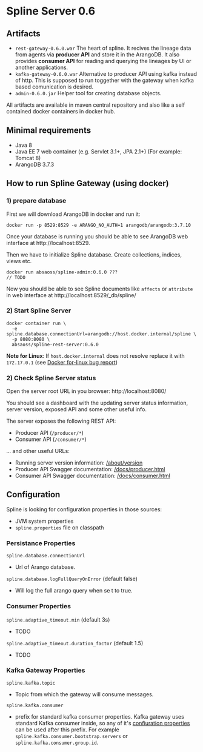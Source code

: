 # Spline Server 0.6

## Artifacts
- `rest-gateway-0.6.0.war` The heart of spline. It recives the lineage data from agents via **producer API** and store it in the ArangoDB. It also provides **consumer API** for reading and querying the lineages by UI or another applications.
- `kafka-gateway-0.6.0.war` Alternative to producer API using kafka instead of http. This is supposed to run toggether with the gateway when kafka based comunication is desired.
- `admin-0.6.0.jar` Helper tool for creating database objects.

All artifacts are available in maven central repository and also like a self contained docker containers in docker hub.

## Minimal requirements
- Java 8
- Java EE 7 web container (e.g. Servlet 3.1+, JPA 2.1+) (For example: Tomcat 8)
- ArangoDB 3.7.3

## How to run Spline Gateway (using docker)
### 1) prepare database

First we will download ArangoDB in docker and run it:
```shell
docker run -p 8529:8529 -e ARANGO_NO_AUTH=1 arangodb/arangodb:3.7.10
```
Once your database is running you should be able to see ArangoDB web interface at http://localhost:8529.

Then we have to initialize Spline database. Create collections, indices, views etc.
```shell
docker run absaoss/spline-admin:0.6.0 ??? 
// TODO
```
Now you should be able to see Spline documents like `affects` or `attribute` in web interface at http://localhost:8529/_db/spline/

### 2) Start Spline Server
```shell
docker container run \
  -e spline.database.connectionUrl=arangodb://host.docker.internal/spline \
  -p 8080:8080 \
  absaoss/spline-rest-server:0.6.0
```
**Note for Linux**: If `host.docker.internal` does not resolve replace it with `172.17.0.1` (see [Docker for-linux bug report](https://github.com/docker/for-linux/issues/264))

### 2) Check Spline Server status

Open the server root URL in you browser:
http://localhost:8080/

You should see a dashboard with the updating server status information, server version, exposed API and some other useful info. 

The server exposes the following REST API:
  - Producer API (`/producer/*`) 
  - Consumer API (`/consumer/*`)

... and other useful URLs:
  - Running server version information: [/about/version](http://localhost:8080/about/version)
  - Producer API Swagger documentation: [/docs/producer.html](http://localhost:8080/docs/producer.html) 
  - Consumer API Swagger documentation: [/docs/consumer.html](http://localhost:8080/docs/consumer.html) 

## Configuration
Spline is looking for configuration properties in those sources:
- JVM system properties
- `spline.properties` file on classpath

### Persistance Properties
`spline.database.connectionUrl`
- Url of Arango database.

`spline.database.logFullQueryOnError` (default false)
- Will log the full arango query when se t to true.

### Consumer Properties
`spline.adaptive_timeout.min` (default 3s)
- TODO

`spline.adaptive_timeout.duration_factor` (default 1.5)
- TODO

### Kafka Gateway Properties
`spline.kafka.topic`
- Topic from which the gateway will consume messages.

`spline.kafka.consumer`
- prefix for standard kafka consumer properties. Kafka gateway uses standard Kafka consumer inside, so any of it's [confiuration properties](https://kafka.apache.org/documentation/#consumerconfigs) can be used after this prefix. For example `spline.kafka.consumer.bootstrap.servers` or `spline.kafka.consumer.group.id`.


